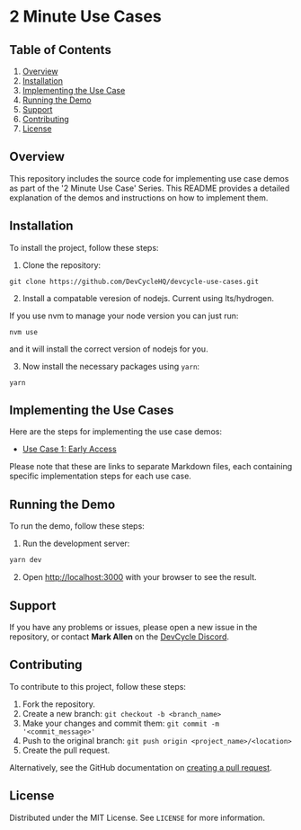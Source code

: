 # 2 Minute Use Cases

## Table of Contents

1. [Overview](#overview)
2. [Installation](#installation)
3. [Implementing the Use Case](#implementing-the-use-case)
4. [Running the Demo](#running-the-demo)
5. [Support](#support)
6. [Contributing](#contributing)
7. [License](#license)

## Overview

This repository includes the source code for implementing use case demos as part of the '2 Minute Use Case' Series. This README provides a detailed explanation of the demos and instructions on how to implement them.

## Installation

To install the project, follow these steps:

1. Clone the repository:

```
git clone https://github.com/DevCycleHQ/devcycle-use-cases.git
```

2. Install a compatable veresion of nodejs. Current using lts/hydrogen.

If you use nvm to manage your node version you can just run:

```
nvm use
```

and it will install the correct version of nodejs for you.

3. Now install the necessary packages using `yarn`:

```
yarn
```

## Implementing the Use Cases

Here are the steps for implementing the use case demos:

- [Use Case 1: Early Access](/docs/early-access)

Please note that these are links to separate Markdown files, each containing specific implementation steps for each use case.

## Running the Demo

To run the demo, follow these steps:

1. Run the development server:

```bash
yarn dev
```

2. Open [http://localhost:3000](http://localhost:3000) with your browser to see the result.

## Support

If you have any problems or issues, please open a new issue in the repository, or contact **Mark Allen** on the [DevCycle Discord](https://bit.ly/devcycle-discord).

## Contributing

To contribute to this project, follow these steps:

1. Fork the repository.
2. Create a new branch: `git checkout -b <branch_name>`
3. Make your changes and commit them: `git commit -m '<commit_message>'`
4. Push to the original branch: `git push origin <project_name>/<location>`
5. Create the pull request.

Alternatively, see the GitHub documentation on [creating a pull request](https://docs.github.com/en/github/collaborating-with-issues-and-pull-requests/creating-a-pull-request).

## License

Distributed under the MIT License. See `LICENSE` for more information.
